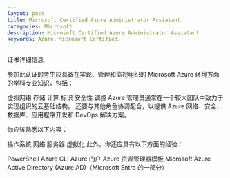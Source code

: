 ```yaml
---
layout: post
title: Microsoft Certified Azure Administrator Assiatant
categories: Microsoft
description: Microsoft Certified Azure Administrator Assiatant
keywords: Azure，Microsoft Certified，
---
```


证书详细信息

参加此认证的考生应具备在实现、管理和监视组织的 Microsoft Azure 环境方面的学科专业知识，包括：

虚拟网络
存储
计算
标识
安全性
调控
Azure 管理员通常在一个较大团队中致力于实现组织的云基础结构。 还要与其他角色协调配合，以提供 Azure 网络、安全、数据库、应用程序开发和 DevOps 解决方案。

你应该熟悉以下内容：

操作系统
网络
服务器
虚拟化
此外，你还应具有以下方面的经验：

PowerShell
Azure CLI
Azure 门户
Azure 资源管理器模板
Microsoft Azure Active Directory (Azure AD)（Microsoft Entra 的一部分）
